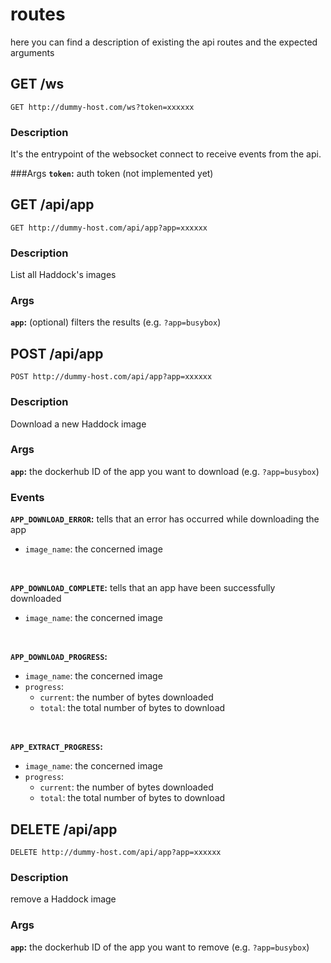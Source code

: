 # routes
here you can find a description of existing the api routes and the expected arguments

## GET /ws
```http request
GET http://dummy-host.com/ws?token=xxxxxx
```
### Description
It's the entrypoint of the websocket
connect to receive events from the api.

###Args
**`token`:** auth token (not implemented yet)



## GET /api/app
```http request
GET http://dummy-host.com/api/app?app=xxxxxx
```
### Description
List all Haddock's images

### Args
**`app`:** (optional) filters the results (e.g. `?app=busybox`)




## POST /api/app
```http request
POST http://dummy-host.com/api/app?app=xxxxxx
```
### Description
Download a new Haddock image

### Args
**`app`:** the dockerhub ID of the app you want to download (e.g. `?app=busybox`)

### Events
**`APP_DOWNLOAD_ERROR`:** tells that an error has occurred while downloading the app<br/>
- `image_name`: the concerned image

<br/>

**`APP_DOWNLOAD_COMPLETE`:** tells that an app have been successfully downloaded <br/>
- `image_name`: the concerned image

<br/>

**`APP_DOWNLOAD_PROGRESS`:** 
- `image_name`: the concerned image
- `progress`:
  - `current`: the number of bytes downloaded
  - `total`: the total number of bytes to download

<br/>

**`APP_EXTRACT_PROGRESS`:** <br/>
- `image_name`: the concerned image
- `progress`:
    - `current`: the number of bytes downloaded
    - `total`: the total number of bytes to download

## DELETE /api/app
```http request
DELETE http://dummy-host.com/api/app?app=xxxxxx
```
### Description
remove a Haddock image

### Args
**`app`:** the dockerhub ID of the app you want to remove (e.g. `?app=busybox`)
